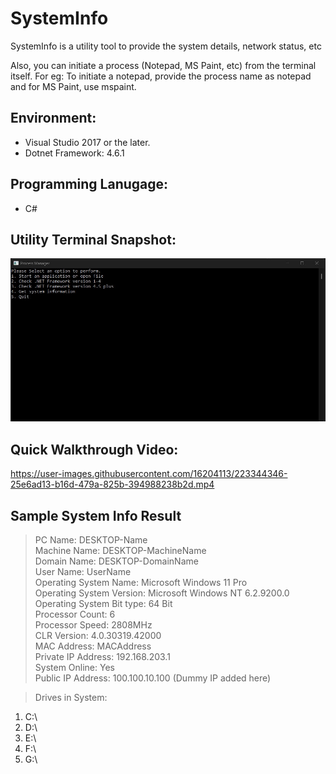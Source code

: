# SystemInfo

SystemInfo is a utility tool to provide the system details, network status, etc

Also, you can initiate a process (Notepad, MS Paint, etc) from the terminal itself. For eg: To initiate a notepad, provide the process name as notepad and for MS Paint, use mspaint.

## Environment:

- Visual Studio 2017 or the later.
- Dotnet Framework: 4.6.1

## Programming Lanugage:

- C#

## Utility Terminal Snapshot:

![Initial Screen](https://github.com/bhimpratapsingh/SystemInfo/blob/main/Assests/InitialScreen.jpg)

## Quick Walkthrough Video:
https://user-images.githubusercontent.com/16204113/223344346-25e6ad13-b16d-479a-825b-394988238b2d.mp4

## Sample System Info Result

> PC Name: DESKTOP-Name
> <br>
> Machine Name: DESKTOP-MachineName
> <br>
> Domain Name: DESKTOP-DomainName
> <br>
> User Name: UserName
> <br>
> Operating System Name: Microsoft Windows 11 Pro
> <br>
> Operating System Version: Microsoft Windows NT 6.2.9200.0
> <br>
> Operating System Bit type: 64 Bit
> <br>
> Processor Count: 6
> <br>
> Processor Speed: 2808MHz
> <br>
> CLR Version: 4.0.30319.42000
> <br>
> MAC Address: MACAddress
> <br>
> Private IP Address: 192.168.203.1
> <br>
> System Online: Yes
> <br>
> Public IP Address: 100.100.10.100 (Dummy IP added here)

> Drives in System:

1. C:\
2. D:\
3. E:\
4. F:\
5. G:\
